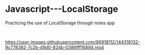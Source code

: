 # Javascript---LocalStorage
Practicing the use of LocalStorage through notes app

<br>

https://user-images.githubusercontent.com/86918112/144319132-9c778382-7c2b-49d0-824b-0386fff16894.mp4

